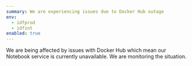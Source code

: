 ```yaml
---
summary: We are experiencing issues due to Docker Hub outage
env:
  - idfprod
  - idfint
enabled: true
---
```


We are being affected by issues with Docker Hub which mean our Notebook service is currently unavailable. We are monitoring the situation. 
